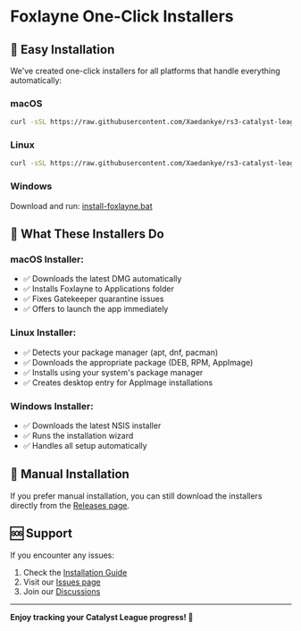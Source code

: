 # Foxlayne One-Click Installers

## 🚀 Easy Installation

We've created one-click installers for all platforms that handle everything automatically:

### **macOS**
```bash
curl -sSL https://raw.githubusercontent.com/Xaedankye/rs3-catalyst-league/main/build/install-foxlayne-macos.sh | bash
```

### **Linux**
```bash
curl -sSL https://raw.githubusercontent.com/Xaedankye/rs3-catalyst-league/main/build/install-foxlayne-linux.sh | bash
```

### **Windows**
Download and run: [install-foxlayne.bat](https://raw.githubusercontent.com/Xaedankye/rs3-catalyst-league/main/build/install-foxlayne.bat)

## 🎯 What These Installers Do

### **macOS Installer:**
- ✅ Downloads the latest DMG automatically
- ✅ Installs Foxlayne to Applications folder
- ✅ Fixes Gatekeeper quarantine issues
- ✅ Offers to launch the app immediately

### **Linux Installer:**
- ✅ Detects your package manager (apt, dnf, pacman)
- ✅ Downloads the appropriate package (DEB, RPM, AppImage)
- ✅ Installs using your system's package manager
- ✅ Creates desktop entry for AppImage installations

### **Windows Installer:**
- ✅ Downloads the latest NSIS installer
- ✅ Runs the installation wizard
- ✅ Handles all setup automatically

## 🔧 Manual Installation

If you prefer manual installation, you can still download the installers directly from the [Releases page](https://github.com/Xaedankye/rs3-catalyst-league/releases).

## 🆘 Support

If you encounter any issues:
1. Check the [Installation Guide](https://github.com/Xaedankye/rs3-catalyst-league/blob/main/docs/installation.md)
2. Visit our [Issues page](https://github.com/Xaedankye/rs3-catalyst-league/issues)
3. Join our [Discussions](https://github.com/Xaedankye/rs3-catalyst-league/discussions)

---

**Enjoy tracking your Catalyst League progress! 🦊**
